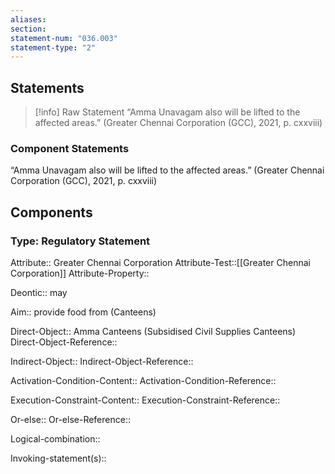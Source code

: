 ```yaml
---
aliases: 
section: 
statement-num: "036.003"
statement-type: "2"
---
```

## Statements 
> [!info] Raw Statement
> “Amma Unavagam also will be lifted to the affected areas.” (Greater Chennai Corporation (GCC), 2021, p. cxxviii)  
> 

### Component Statements
“Amma Unavagam also will be lifted to the affected areas.” (Greater Chennai Corporation (GCC), 2021, p. cxxviii)  
## Components
### Type: Regulatory Statement
Attribute:: Greater Chennai Corporation
Attribute-Test::[[Greater Chennai Corporation]]
Attribute-Property::

Deontic:: may

Aim:: provide food from (Canteens)

Direct-Object:: Amma Canteens (Subsidised Civil Supplies Canteens)
Direct-Object-Reference:: 

Indirect-Object::
Indirect-Object-Reference:: 

Activation-Condition-Content::
Activation-Condition-Reference:: 

Execution-Constraint-Content::
Execution-Constraint-Reference:: 

Or-else::
Or-else-Reference:: 

Logical-combination::

Invoking-statement(s)::